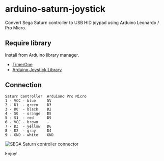 # arduino-saturn-joystick

Convert Sega Saturn controller to USB HID joypad using Arduino Leonardo / Pro Micro. 

## Require library

Install from Arduino library manager.

* [TimerOne](https://www.pjrc.com/teensy/td_libs_TimerOne.html)
* [Arduino Joystick Library](https://github.com/MHeironimus/ArduinoJoystickLibrary)

## Connection

```
Saturn Controller  Arduiono Pro Micro
1 - VCC - blue     5V
2 - D1  - green    D3
3 - D0  - black    D2
4 - S0  - orange   D8
5 - S1  - red      D9
6 - VCC - brown    -
7 - D3  - yellow   D6
8 - D2  - gray     D4
9 - GND - white    GND
```

![SEGA Saturn controller connector](./assets/connector.jpg)

Enjoy!
